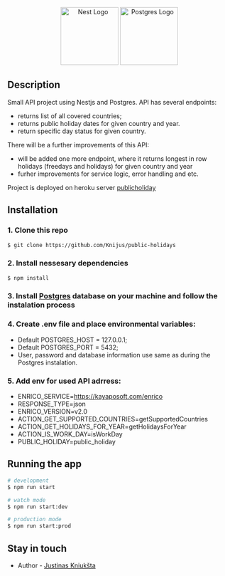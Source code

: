 <p align="center">
  <a href="http://nestjs.com/" target="blank"><img src="https://seeklogo.com/images/N/nestjs-logo-09342F76C0-seeklogo.com.png" width="130" height="130" alt="Nest Logo" /></a>
  <a href="http://postgresql.org/" target="blank"><img src="https://wiki.postgresql.org/images/a/a4/PostgreSQL_logo.3colors.svg" width="130" height="130" alt="Postgres Logo" /></a>
</p>


## **Description**

Small API project using Nestjs and Postgres. API has several endpoints:
 - returns list of all covered countries;
 - returns public holiday dates for given country and year.
 - return specific day status for given country.


 There will be a further improvements of this API:
  - will be added one more endpoint, where it returns longest in row holidays (freedays and holidays) for given country and year
  - furher improvements for service logic, error handling and etc.

  Project is deployed on heroku server [publicholiday](https://publicholiday.herokuapp.com/api)

  ## 

## **Installation**
### **1. Clone this repo**
```bash
$ git clone https://github.com/Knijus/public-holidays
```
### **2. Install nessesary dependencies**
```bash
$ npm install
```
### **3. Install [Postgres](https://www.postgresql.org/download/) database on your machine and follow the instalation process**

### **4. Create .env file and place environmental variables:**
 - Default POSTGRES_HOST = 127.0.0.1;
 - Default POSTGRES_PORT = 5432;
 - User, password and database information use same as during the Postgres instalation.

### **5. Add env for used API adrress:**

 - ENRICO_SERVICE=https://kayaposoft.com/enrico
 - RESPONSE_TYPE=json
 - ENRICO_VERSION=v2.0
 - ACTION_GET_SUPPORTED_COUNTRIES=getSupportedCountries
 - ACTION_GET_HOLIDAYS_FOR_YEAR=getHolidaysForYear
 - ACTION_IS_WORK_DAY=isWorkDay
 - PUBLIC_HOLIDAY=public_holiday

## **Running the app**

```bash
# development
$ npm run start

# watch mode
$ npm run start:dev

# production mode
$ npm run start:prod
```

## **Stay in touch**

- Author - [Justinas Kniukšta](https://github.com/Knijus)


